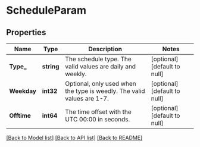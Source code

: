 # ScheduleParam

## Properties
Name | Type | Description | Notes
------------ | ------------- | ------------- | -------------
**Type_** | **string** | The schedule type. The valid values are daily and weekly. | [optional] [default to null]
**Weekday** | **int32** | Optional, only used when the type is weedly. The valid values are 1-7. | [optional] [default to null]
**Offtime** | **int64** | The time offset with the UTC 00:00 in seconds. | [optional] [default to null]

[[Back to Model list]](../README.md#documentation-for-models) [[Back to API list]](../README.md#documentation-for-api-endpoints) [[Back to README]](../README.md)


